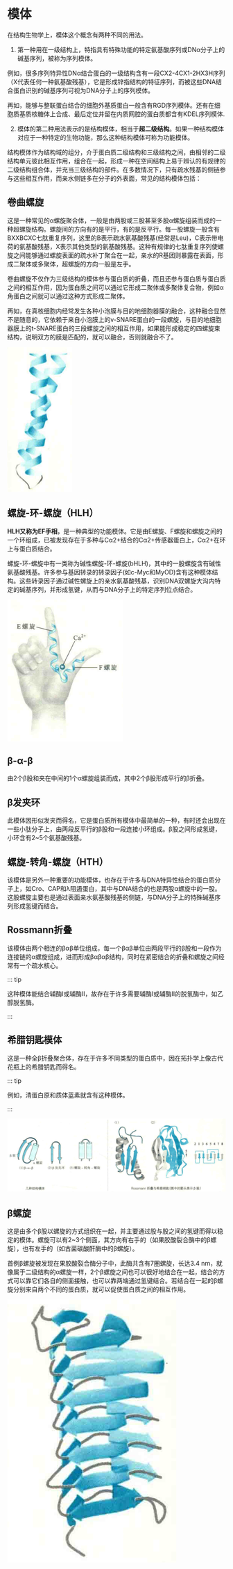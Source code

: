 # 模体

在结构生物学上，模体这个概念有两种不同的用法。

1. 第一种用在一级结构上，特指具有特殊功能的特定氨基酸序列或DNα分子上的碱基序列，被称为序列模体。

例如，很多序列特异性DNα结合蛋白的一级结构含有一段CX2-4CX1-2HX3H序列（X代表任何一种氨基酸残基），它是形成锌指结构的特征序列，而被这些DNA结合蛋白识别的碱基序列可视为DNA分子上的序列模体。

再如，能够与整联蛋白结合的细胞外基质蛋白一般含有RGD序列模体。还有在细胞质基质核糖体上合成、最后定位并留在内质网腔的蛋白质都含有KDEL序列模体.

2. 模体的第二种用法表示的是结构模体，相当于**超二级结构**。如果一种结构模体对应于一种特定的生物功能，那么这种结构模体可称为功能模体。

结构模体作为结构域的组分，介于蛋白质二级结构和三级结构之间，由相邻的二级结构单元彼此相互作用，组合在一起，形成一种在空间结构上易于辨认的有规律的二级结构组合体，并充当三级结构的部件。在多数情况下，只有疏水残基的侧链参与这些相互作用，而亲水侧链多在分子的外表面，常见的结构模体包括：

## 卷曲螺旋

这是一种常见的α螺旋聚合体，一般是由两股或三股甚至多股α螺旋组装而成的一种超螺旋结构。螺旋间的方向有的是平行，有的是反平行。每一股螺旋一般含有BXXBCXC七肽重复序列，这里的B表示疏水氨基酸残基(经常是Leu)，C表示带电荷的氨基酸残基，X表示其他类型的氨基酸残基。这种有规律的七肽重复序列使螺旋之间能够通过螺旋表面的疏水补丁聚合在一起，亲水的R基团则暴露在表面，形成二聚体或多聚体，超螺旋的方向一般是左手。

卷曲螺旋不仅作为三级结构的模体参与蛋白质的折叠，而且还参与蛋白质与蛋白质之间的相互作用，因为蛋白质之间可以通过它形成二聚体或多聚体复合物，例如α角蛋白之间就可以通过这种方式形成二聚体。

再如，在真核细胞内经常发生各种小泡膜与目的地细胞器膜的融合，这种融合显然不是随意的，它依赖于来自小泡膜上的v-SNARE蛋白的一段螺旋，与目的地细胞器膜上的t-SNARE蛋白的三段螺旋之间的相互作用，如果能形成稳定的四螺旋束结构，说明双方的膜是匹配的，就可以融合，否则就融合不了。

![](1.1.png)

## 螺旋-环-螺旋（HLH）

**HLH又称为EF手相**，是一种典型的功能模体。它是由E螺旋、F螺旋和螺旋之间的一个环组成，已被发现存在于多种与Cα2+结合的Cα2+传感器蛋白上，Cα2+在环上与蛋白质结合。

螺旋-环-螺旋中有一类称为碱性螺旋-环-螺旋(bHLH)，其中的一股螺旋含有碱性氨基酸残基。许多参与基因转录的转录因子(如c-Myc和MyOD)含有这种模体结构。这些转录因子通过碱性螺旋上的亲水氨基酸残基，识别DNA双螺旋大沟内特定的碱基序列，并形成氢键，从而与DNA分子上的特定序列位点结合。

![](1.2.png)

## β-α-β

由2个β股和夹在中间的1个α螺旋组装而成，其中2个β股形成平行的β折叠。

## β发夹环

此模体因形似发夹而得名，它是蛋白质所有模体中最简单的一种，有时还会出现在一些小肽分子上，由两段反平行的β股和一段连接小环组成。β股之间形成氢键，小环含有2~5个氨基酸残基。

## 螺旋-转角-螺旋（HTH）

该模体是另外一种重要的功能模体，也存在于许多与DNA特异性结合的蛋白质分子上，如Cro、CAP和λ阻遏蛋白，其中与DNA结合的也是两股α螺旋中的一股。这股螺旋主要也是通过表面亲水氨基酸残基的侧链，与DNA分子上的特殊碱基序列形成氢键而结合。

## Rossmann折叠

该模体由两个相连的βαβ单位组成，每一个βαβ单位由两段平行的β股和一段作为连接链的α螺旋组成，进而形成βαβαβ结构，同时在紧密结合的折叠和螺旋之间经常有一个疏水核心。

::: tip

这种模体能结合辅酶I或辅酶Ⅱ，故存在于许多需要辅酶I或辅酶Ⅱ的脱氢酶中，如乙醇脱氢酶。

:::

## 希腊钥匙模体

这是一种全β折叠聚合体，存在于许多不同类型的蛋白质中，因在拓扑学上像古代花瓶上的希腊钥匙而得名。

::: tip

例如，清蛋白原和质体蓝素就含有这种模体。

:::

![](1.3.png)

## β螺旋

这是由多个β股以螺旋的方式组织在一起，并主要通过股与股之间的氢键而得以稳定的模体。螺旋可以有2~3个侧面，其方向有右手的（如果胶酸裂合酶中的β螺旋），也有左手的（如古菌碳酸酐酶中的β螺旋）。

首例β螺旋被发现在果胶酸裂合酶分子中，此酶共含有7圈螺旋，长达3.4 nm，就像属于二级结构的α螺旋一样，2个β螺旋之间也可以很好地结合在一起，结合的方式可以靠它们各自的侧面接触，也可以靠两端通过氢键结合。若结合在一起的β螺旋分别来自两个不同的蛋白质，就可以促使蛋白质之间的相互作用。

![](1.4.png)